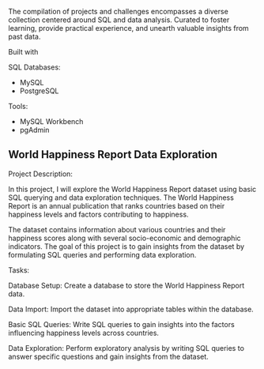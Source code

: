 The compilation of projects and challenges encompasses a diverse collection centered around SQL and data analysis. Curated to foster learning, provide practical experience, and unearth valuable insights from past data.

Built with

SQL Databases: 
- MySQL
- PostgreSQL

Tools:
- MySQL Workbench
- pgAdmin

## World Happiness Report Data Exploration
Project Description:

In this project, I will explore the World Happiness Report dataset using basic SQL querying and data exploration techniques. The World Happiness Report is an annual publication that ranks countries based on their happiness levels and factors contributing to happiness.

The dataset contains information about various countries and their happiness scores along with several socio-economic and demographic indicators. The goal of this project is to gain insights from the dataset by formulating SQL queries and performing data exploration.

Tasks:

Database Setup: Create a database to store the World Happiness Report data.

Data Import: Import the dataset into appropriate tables within the database.

Basic SQL Queries: Write SQL queries to gain insights into the factors influencing happiness levels across countries.

Data Exploration: Perform exploratory analysis by writing SQL queries to answer specific questions and gain insights from the dataset.
